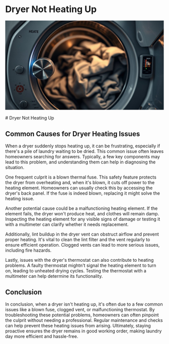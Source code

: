 <h1> Dryer Not Heating Up
 </h1><p><img src="/images/dryer_malfunction_no_heat.jpg"></p># Dryer Not Heating Up

## Common Causes for Dryer Heating Issues

When a dryer suddenly stops heating up, it can be frustrating, especially if there's a pile of laundry waiting to be dried. This common issue often leaves homeowners searching for answers. Typically, a few key components may lead to this problem, and understanding them can help in diagnosing the situation.

One frequent culprit is a blown thermal fuse. This safety feature protects the dryer from overheating and, when it's blown, it cuts off power to the heating element. Homeowners can usually check this by accessing the dryer's back panel. If the fuse is indeed blown, replacing it might solve the heating issue.

Another potential cause could be a malfunctioning heating element. If the element fails, the dryer won't produce heat, and clothes will remain damp. Inspecting the heating element for any visible signs of damage or testing it with a multimeter can clarify whether it needs replacement.

Additionally, lint buildup in the dryer vent can obstruct airflow and prevent proper heating. It's vital to clean the lint filter and the vent regularly to ensure efficient operation. Clogged vents can lead to more serious issues, including fire hazards.

Lastly, issues with the dryer's thermostat can also contribute to heating problems. A faulty thermostat mightn't signal the heating element to turn on, leading to unheated drying cycles. Testing the thermostat with a multimeter can help determine its functionality.

## Conclusion

In conclusion, when a dryer isn't heating up, it's often due to a few common issues like a blown fuse, clogged vent, or malfunctioning thermostat. By troubleshooting these potential problems, homeowners can often pinpoint the culprit without needing a professional. Regular maintenance and checks can help prevent these heating issues from arising. Ultimately, staying proactive ensures the dryer remains in good working order, making laundry day more efficient and hassle-free.

